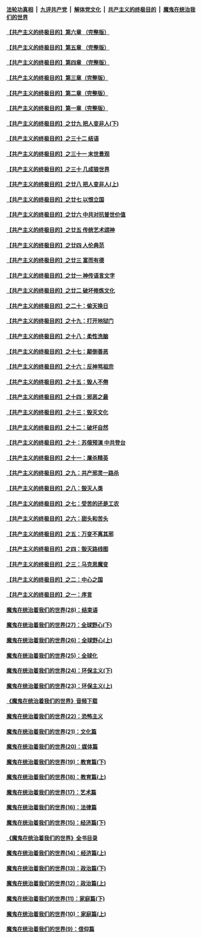 ####  [法轮功真相](../../../../basic/blob/master/README.md?t=05172231) &nbsp;|&nbsp; [九评共产党](../../../../9ping.md/blob/master/README.md?t=05172231) &nbsp;|&nbsp; [解体党文化](../../../../jtdwh.md/blob/master/README.md?t=05172231)  &nbsp;|&nbsp; [共产主义的终极目的](../../../../gczydzjmd.md/blob/master/README.md?t=05172231) &nbsp;|&nbsp; [魔鬼在统治我们的世界](../../../../mgztzwmdsj.md/blob/master/README.md?t=05172231) 

#### [【共产主义的终极目的】第六章 （完整版）](../pages/nsc422/n11428913.md?t=05172231) 

#### [【共产主义的终极目的】第五章 （完整版）](../pages/nsc422/n11428912.md?t=05172231) 

#### [【共产主义的终极目的】第四章 （完整版）](../pages/nsc422/n11428907.md?t=05172231) 

#### [【共产主义的终极目的】第三章（完整版）](../pages/nsc422/n11428848.md?t=05172231) 

#### [【共产主义的终极目的】第二章（完整版）](../pages/nsc422/n11428831.md?t=05172231) 

#### [【共产主义的终极目的】第一章（完整版）](../pages/nsc422/n11417651.md?t=05172231) 

#### [【共产主义的终极目的】之廿九 把人变非人(下)](../pages/nsc422/n11344140.md?t=05172231) 

#### [【共产主义的终极目的】之三十二 结语](../pages/nsc422/n11360535.md?t=05172231) 

#### [【共产主义的终极目的】之三十一 末世景观](../pages/nsc422/n11351129.md?t=05172231) 

#### [【共产主义的终极目的】之三十 几成狼世界](../pages/nsc422/n11348280.md?t=05172231) 

#### [【共产主义的终极目的】之廿八 把人变非人(上)](../pages/nsc422/n11340492.md?t=05172231) 

#### [【共产主义的终极目的】之廿七 以恨立国](../pages/nsc422/n11336944.md?t=05172231) 

#### [【共产主义的终极目的】之廿六 中共对抗普世价值](../pages/nsc422/n11324785.md?t=05172231) 

#### [【共产主义的终极目的】之廿五 传统艺术颂神](../pages/nsc422/n11296396.md?t=05172231) 

#### [【共产主义的终极目的】之廿四 人伦典范](../pages/nsc422/n11296397.md?t=05172231) 

#### [【共产主义的终极目的】之廿三 富而有德](../pages/nsc422/n11283598.md?t=05172231) 

#### [【共产主义的终极目的】之廿一 神传语言文字](../pages/nsc422/n11263265.md?t=05172231) 

#### [【共产主义的终极目的】之廿二 破坏修炼文化](../pages/nsc422/n11245728.md?t=05172231) 

#### [【共产主义的终极目的】之二十：偷天换日](../pages/nsc422/n11238846.md?t=05172231) 

#### [【共产主义的终极目的】之十九：打开地狱门](../pages/nsc422/n11206376.md?t=05172231) 

#### [【共产主义的终极目的】之十八：柔性洗脑](../pages/nsc422/n11199994.md?t=05172231) 

#### [【共产主义的终极目的】之十七：颠倒善恶](../pages/nsc422/n11179782.md?t=05172231) 

#### [【共产主义的终极目的】之十六：反神骂祖宗](../pages/nsc422/n11166798.md?t=05172231) 

#### [【共产主义的终极目的】之十五：毁人不倦](../pages/nsc422/n11166792.md?t=05172231) 

#### [【共产主义的终极目的】之十四：邪恶之最](../pages/nsc422/n11150249.md?t=05172231) 

#### [【共产主义的终极目的】之十三：毁灭文化](../pages/nsc422/n11135227.md?t=05172231) 

#### [【共产主义的终极目的】之十二：破坏自然](../pages/nsc422/n11135214.md?t=05172231) 

#### [【共产主义的终极目的】之十：苏俄预演 中共登台](../pages/nsc422/n11118424.md?t=05172231) 

#### [【共产主义的终极目的】之十一：屠杀精英](../pages/nsc422/n11118442.md?t=05172231) 

#### [【共产主义的终极目的】之九：共产邪灵一路杀](../pages/nsc422/n11114139.md?t=05172231) 

#### [【共产主义的终极目的】之八：毁灭人类](../pages/nsc422/n11108503.md?t=05172231) 

#### [【共产主义的终极目的】之七：受苦的还是工农](../pages/nsc422/n11101809.md?t=05172231) 

#### [【共产主义的终极目的】之六：甜头和苦头](../pages/nsc422/n11096971.md?t=05172231) 

#### [【共产主义的终极目的】之五：万变不离其邪](../pages/nsc422/n11091285.md?t=05172231) 

#### [【共产主义的终极目的】之四：毁灭路线图](../pages/nsc422/n11086284.md?t=05172231) 

#### [【共产主义的终极目的】之三：马克思魔变](../pages/nsc422/n11061941.md?t=05172231) 

#### [【共产主义的终极目的】之二：中心之国](../pages/nsc422/n11047728.md?t=05172231) 

#### [【共产主义的终极目的】之一：序言](../pages/nsc422/n11086077.md?t=05172231) 

#### [魔鬼在统治着我们的世界(28)：结束语](../pages/nsc422/n10936246.md?t=05172231) 

#### [魔鬼在统治着我们的世界(27)：全球野心(下)](../pages/nsc422/n10928319.md?t=05172231) 

#### [魔鬼在统治着我们的世界(26)：全球野心(上)](../pages/nsc422/n10900318.md?t=05172231) 

#### [魔鬼在统治着我们的世界(25)：全球化](../pages/nsc422/n10788205.md?t=05172231) 

#### [魔鬼在统治着我们的世界(24)：环保主义(下)](../pages/nsc422/n10695307.md?t=05172231) 

#### [魔鬼在统治着我们的世界(23)：环保主义(上)](../pages/nsc422/n10688613.md?t=05172231) 

#### [《魔鬼在统治着我们的世界》音频下载](../pages/nsc422/n10635553.md?t=05172231) 

#### [魔鬼在统治着我们的世界(22)：恐怖主义](../pages/nsc422/n10614727.md?t=05172231) 

#### [魔鬼在统治着我们的世界(21)：文化篇](../pages/nsc422/n10597706.md?t=05172231) 

#### [魔鬼在统治着我们的世界(20)：媒体篇](../pages/nsc422/n10586579.md?t=05172231) 

#### [魔鬼在统治着我们的世界(19)：教育篇(下)](../pages/nsc422/n10564808.md?t=05172231) 

#### [魔鬼在统治着我们的世界(18)：教育篇(上)](../pages/nsc422/n10526970.md?t=05172231) 

#### [魔鬼在统治着我们的世界(17)：艺术篇](../pages/nsc422/n10499093.md?t=05172231) 

#### [魔鬼在统治着我们的世界(16)：法律篇](../pages/nsc422/n10485969.md?t=05172231) 

#### [魔鬼在统治着我们的世界(15)：经济篇(下)](../pages/nsc422/n10469975.md?t=05172231) 

#### [《魔鬼在统治着我们的世界》全书目录](../pages/nsc422/n10464261.md?t=05172231) 

#### [魔鬼在统治着我们的世界(14)：经济篇(上)](../pages/nsc422/n10457370.md?t=05172231) 

#### [魔鬼在统治着我们的世界(13)：政治篇(下)](../pages/nsc422/n10448270.md?t=05172231) 

#### [魔鬼在统治着我们的世界(12)：政治篇(上)](../pages/nsc422/n10444576.md?t=05172231) 

#### [魔鬼在统治着我们的世界(11)：家庭篇(下)](../pages/nsc422/n10440961.md?t=05172231) 

#### [魔鬼在统治着我们的世界(10)：家庭篇(上)](../pages/nsc422/n10435448.md?t=05172231) 

#### [魔鬼在统治着我们的世界(9)：信仰篇](../pages/nsc422/n10432159.md?t=05172231) 

